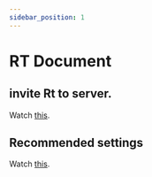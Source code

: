 ```yaml
---
sidebar_position: 1
---
```


# RT Document

## invite Rt to server.

Watch [this](invite).

## Recommended settings

Watch [this](setting).
